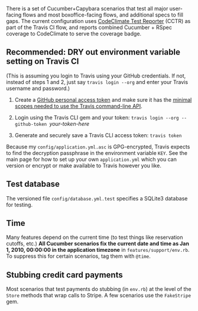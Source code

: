 There is a set of Cucumber+Capybara scenarios that test all major user-facing flows and most boxoffice-facing flows, and additional specs to fill gaps.  The current configuration uses [CodeClimate Test Reporter](https://docs.codeclimate.com/docs/configuring-test-coverage) (CCTR) as part of the Travis CI flow, and reports combined Cucumber + RSpec coverage to CodeClimate to serve the coverage badge.

## Recommended: DRY out environment variable setting on Travis CI

(This is assuming you login to Travis using your GitHub credentials.  If not, instead of steps 1 and 2, just say `travis login --org` and enter your Travis username and password.)

1. Create a [GitHub personal access token](https://github.com/settings/tokens) and make sure it has the [minimal scopes needed to use the Travis command-line API](https://docs.travis-ci.com/user/github-oauth-scopes#repositories-on-httpstravis-ciorg).

2. Login using the Travis CLI gem and your token: `travis login --org --github-token `_your-token-here_

3. Generate and securely save a Travis CLI access token: `travis token`

Because my `config/application.yml.asc` is GPG-encrypted, Travis expects to find the decryption passphrase in the environment variable `KEY`.  See the main page for how to set up your own `application.yml` which you can version or encrypt or make available to Travis however you like.

## Test database

The versioned file `config/database.yml.test` specifies a SQLite3 database for testing.

## Time

Many features depend on the current time (to test things like reservation
cutoffs, etc.)  **All Cucumber scenarios fix the current date and time
as Jan 1, 2010, 00:00:00 in the application timezone** in
`features/support/env.rb`.  To suppress this for certain scenarios, tag
them with `@time`.

## Stubbing credit card payments

Most scenarios that test payments do stubbing (in `env.rb`) at the level
of the `Store` methods that wrap calls to Stripe.  A few scenarios use
the `FakeStripe` gem.

